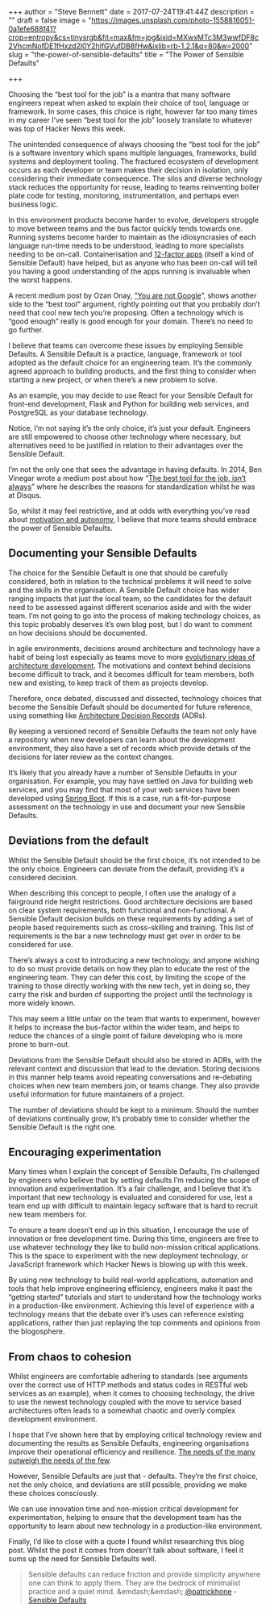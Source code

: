 +++
author = "Steve Bennett"
date = 2017-07-24T19:41:44Z
description = ""
draft = false
image = "https://images.unsplash.com/photo-1558816051-0a1efe688f41?crop=entropy&cs=tinysrgb&fit=max&fm=jpg&ixid=MXwxMTc3M3wwfDF8c2VhcmNofDE1fHxzd2l0Y2hlfGVufDB8fHw&ixlib=rb-1.2.1&q=80&w=2000"
slug = "the-power-of-sensible-defaults"
title = "The Power of Sensible Defaults"

+++


Choosing the “best tool for the job” is a mantra that many software engineers repeat when asked to explain their choice of tool, language or framework. In some cases, this choice is right, however far too many times in my career I’ve seen “best tool for the job” loosely translate to whatever was top of Hacker News this week.

The unintended consequence of always choosing the “best tool for the job” is a software inventory which spans multiple languages, frameworks, build systems and deployment tooling. The fractured ecosystem of development occurs as each developer or team makes their decision in isolation, only considering their immediate consequence. The silos and diverse technology stack reduces the opportunity for reuse, leading to teams reinventing boiler plate code for testing, monitoring, instrumentation, and perhaps even business logic.

In this environment products become harder to evolve, developers struggle to move between teams and the bus factor quickly tends towards one. Running systems become harder to maintain as the idiosyncrasies of each language run-time needs to be understood, leading to more specialists needing to be on-call. Containerisation and [12-factor apps](https://12factor.net/) (itself a kind of Sensible Default) have helped, but as anyone who has been on-call will tell you having a good understanding of the apps running is invaluable when the worst happens.

A recent medium post by Ozan Onay, [”You are not Google](https://blog.bradfieldcs.com/you-are-not-google-84912cf44afb)”, shows another side to the “best tool” argument, rightly pointing out that you probably don’t need that cool new tech you’re proposing. Often a technology which is “good enough” really is good enough for your domain. There’s no need to go further.

I believe that teams can overcome these issues by employing Sensible Defaults. A Sensible Default is a practice, language, framework or tool adopted as the default choice for an engineering team. It’s the commonly agreed approach to building products, and the first thing to consider when starting a new project, or when there’s a new problem to solve.

As an example, you may decide to use React for your Sensible Default for front-end development, Flask and Python for building web services, and PostgreSQL as your database technology.

Notice, I’m not saying it’s the only choice, it’s just your default. Engineers are still empowered to choose other technology where necessary, but alternatives need to be justified in relation to their advantages over the Sensible Default.

I’m not the only one that sees the advantage in having defaults. In 2014, Ben Vinegar wrote a medium post about how “[The best tool for the job, isn’t always](https://medium.com/@bentlegen/the-best-tool-for-the-job-isnt-always-6ed364f3f775)” where he describes the reasons for standardization whilst he was at Disqus.

So, whilst it may feel restrictive, and at odds with everything you’ve read about [motivation and autonomy](http://amzn.eu/9TjWCZG), I believe that more teams should embrace the power of Sensible Defaults.

## Documenting your Sensible Defaults
The choice for the Sensible Default is one that should be carefully considered, both in relation to the technical problems it will need to solve and the skills in the organisation. A Sensible Default choice has wider ranging impacts that just the local team, so the candidates for the default need to be assessed against different scenarios aside and with the wider team. I’m not going to go into the process of making technology choices, as this topic probably deserves it’s own blog post, but I do want to comment on how decisions should be documented.

In agile environments, decisions around architecture and technology have a habit of being lost especially as teams move to more [evolutionary ideas of architecture development](https://www.thoughtworks.com/radar/techniques/evolutionary-architecture). The motivations and context behind decisions become difficult to track, and it becomes difficult for team members, both new and existing, to keep track of them as projects develop.

Therefore, once debated, discussed and dissected, technology choices that become the Sensible Default should be documented for future reference, using something like [Architecture Decision Records](http://thinkrelevance.com/blog/2011/11/15/documenting-architecture-decisions) (ADRs).

By keeping a versioned record of Sensible Defaults the team not only have a repository when new developers can learn about the development environment, they also have a set of records which provide details of the decisions for later review as the context changes.

It’s likely that you already have a number of Sensible Defaults in your organisation. For example, you may have settled on Java for building web services, and you may find that most of your web services have been developed using [Spring Boot](https://projects.spring.io/spring-boot/). If this is a case, run a fit-for-purpose assessment on the technology in use and document your new Sensible Defaults.

## Deviations from the default
Whilst the Sensible Default should be the first choice, it’s not intended to be the only choice. Engineers can deviate from the default, providing it’s a considered decision.

When describing this concept to people, I often use the analogy of a fairground ride height restrictions. Good architecture decisions are based on clear system requirements, both functional and non-functional. A Sensible Default decision builds on these requirements by adding a set of people based requirements such as cross-skilling and training. This list of requirements is the bar a new technology must get over in order to be considered for use.

There’s always a cost to introducing a new technology, and anyone wishing to do so must provide details on how they plan to educate the rest of the engineering team. They can defer this cost, by limiting the scope of the training to those directly working with the new tech, yet in doing so, they carry the risk and burden of supporting the project until the technology is more widely known.

This may seem a little unfair on the team that wants to experiment, however it helps to increase the bus-factor within the wider team, and helps to reduce the chances of a single point of failure developing who is more prone to burn-out.

Deviations from the Sensible Default should also be stored in ADRs, with the relevant context and discussion that lead to the deviation. Storing decisions in this manner help teams avoid repeating conversations and re-debating choices when new team members join, or teams change. They also provide useful information for future maintainers of a project.

The number of deviations should be kept to a minimum. Should the number of deviations continually grow, it’s probably time to consider whether the Sensible Default is the right one.

## Encouraging experimentation
Many times when I explain the concept of Sensible Defaults, I’m challenged by engineers who believe that by setting defaults I’m reducing the scope of innovation and experimentation. It’s a fair challenge, and I believe that it’s important that new technology is evaluated and considered for use, lest a team end up with difficult to maintain legacy software that is hard to recruit new team members for.

To ensure a team doesn’t end up in this situation, I encourage the use of innovation or free development time. During this time, engineers are free to use whatever technology they like to build non-mission critical applications. This is the space to experiment with the new deployment technology, or JavaScript framework which Hacker News is blowing up with this week.

By using new technology to build real-world applications, automation and tools that help improve engineering efficiency, engineers make it past the “getting started” tutorials and start to understand how the technology works in a production-like environment. Achieving this level of experience with a technology means that the debate over it’s uses can reference existing applications, rather than just replaying the top comments and opinions from the blogosphere.

## From chaos to cohesion
Whilst engineers are comfortable adhering to standards (see arguments over the correct use of HTTP methods and status codes in RESTful web services as an example), when it comes to choosing technology, the drive to use the newest technology coupled with the move to service based architectures often leads to a somewhat chaotic and overly complex development environment.

I hope that I’ve shown here that by employing critical technology review and documenting the results as Sensible Defaults, engineering organisations improve their operational efficiency and resilience. [The needs of the many outweigh the needs of the few](https://www.youtube.com/watch?v=Xa6c3OTr6yA).

However, Sensible Defaults are just that - defaults. They’re the first choice, not the only choice, and deviations are still possible, providing we make these choices consciously.

We can use innovation time and non-mission critical development for experimentation, helping to ensure that the development team has the opportunity to learn about new technology in a production-like environment.

Finally, I’d like to close with a quote I found whilst researching this blog post. Whilst the post it comes from doesn’t talk about software, I feel it sums up the need for Sensible Defaults well.

> Sensible defaults can reduce friction and provide simplicity anywhere one can think to apply them. They are the bedrock of minimalist practice and a quiet mind.
> &emdash;&emdash; [@patrickhone](https://twitter.com/patrickrhone) - [Sensible Defaults](http://patrickrhone.com/2010/11/08/sensible-defaults/)



